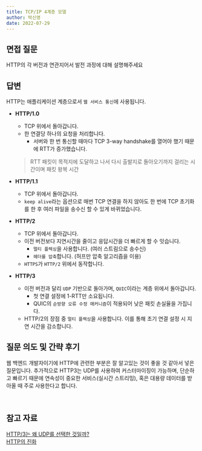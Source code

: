 ```yaml
---
title: TCP/IP 4계층 모델
author: 박신영
date: 2022-07-29
---
```


## 면접 질문

HTTP의 각 버전과 연관지어서 발전 과정에 대해 설명해주세요
<br />

## 답변

HTTP는 애플리케이션 계층으로서 `웹 서비스 통신`에 사용됩니다.
<br />

- **HTTP/1.0**

  - TCP 위에서 돌아갑니다.
  - 한 연결당 하나의 요청을 처리합니다.
    - 서버와 한 번 통신할 때마다 TCP 3-way handshake를 열어야 했기 때문에 RTT가 증가했습니다.

  > RTT
  > 패킷이 목적지에 도달하고 나서 다시 출발지로 돌아오기까지 걸리는 시간이며 패킷 왕복 시간

- **HTTP/1.1**
  - TCP 위에서 돌아갑니다.
  - `keep alive`라는 옵션으로 매번 TCP 연결을 하지 않아도 한 번에 TCP 초기화를 한 후 여러 파일을 송수신 할 수 있게 바뀌었습니다.
- **HTTP/2**
  - TCP 위에서 돌아갑니다.
  - 이전 버전보다 지연시간을 줄이고 응답시간을 더 빠르게 할 수 잇습니다.
    - `멀티 플렉싱`을 사용합니다. (여러 스트림으로 송수신)
    - `헤더를 압축`합니다. (허프만 압축 알고리즘을 이용)
  - `HTTPS`가 `HTTP/2` 위에서 동작합니다.
- **HTTP/3**
  - 이전 버전과 달리 `UDP` 기반으로 돌아가며, `QUIC`이라는 계층 위에서 돌아갑니다.
    - 첫 연결 설정에 1-RTT만 소요됩니다.
    - QUIC의 `순방향 오류 수정 매커니즘`이 적용되어 낮은 패킷 손실율을 가집니다.
  - HTTP/2의 장점 중 `멀티 플렉싱`을 사용합니다. 이를 통해 초기 연결 설정 시 지연 시간을 감소합니다.
    <br />

## 질문 의도 및 간략 후기

웹 백엔드 개발자이기에 HTTP에 관련한 부분은 잘 알고있는 것이 좋을 것 같아서 넣은 질문입니다.
추가적으로 HTTP3는 UDP를 사용하여 커스터마이징이 가능하며, 단순하고 빠르기 때문에 연속성이 중요한 서비스(실시간 스트리밍), 혹은 대용량 데이터를 받아올 때 주로 사용한다고 합니다.

<br />

## 참고 자료

[HTTP/3는 왜 UDP를 선택한 것일까?](https://evan-moon.github.io/2019/10/08/what-is-http3/) <br />
[HTTP의 진화](https://developer.mozilla.org/ko/docs/Web/HTTP/Basics_of_HTTP/Evolution_of_HTTP)
